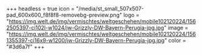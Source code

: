 +++
headless = true
icon = "/media/st_small_507x507-pad_600x600_f8f8f8-removebg-preview.png"
logo = "https://img.welt.de/img/vermischtes/weltgeschehen/mobile102120224/1562505397-ci102l-w1024/jw-Grizzly-DW-Bayern-Perugia-jpg.jpg"
image = "https://img.welt.de/img/vermischtes/weltgeschehen/mobile102120224/1561355397-ci16x9-w1200/jw-Grizzly-DW-Bayern-Perugia-jpg.jpg"
color = "#3d6a7f"
+++
